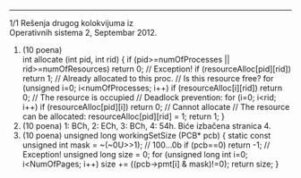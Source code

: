 --------------------------------------------------------------------------------


1/1 
Rešenja drugog kolokvijuma iz  
Operativnih sistema 2, Septembar 2012. 
1. (10 poena)  
int  allocate (int pid, int rid) { 
  if (pid>=numOfProcesses || rid>=numOfResources) return 0; // Exception! 
  if (resourceAlloc[pid][rid]) return 1; // Already allocated to this proc. 
  // Is this resource free? 
  for (unsigned i=0; i<numOfProcesses; i++) 
    if (resourceAlloc[i][rid]) return 0; // The resource is occupied 
  // Deadlock prevention: 
  for (i=0; i<rid; i++) 
    if (resourceAlloc[pid][i]) return 0; // Cannot allocate 
  // The resource can be allocated: 
  resourceAlloc[pid][rid] = 1; 
  return 1; 
} 
2. (10 poena) 1: BCh, 2: ECh, 3: BCh, 4: 54h. Biće izbačena stranica 4. 
3. (10 poena) 
unsigned long workingSetSize (PCB* pcb) { 
  static const unsigned int mask = ~(~0U>>1); // 100...0b 
  if (pcb==0) return -1; // Exception! 
  unsigned long size = 0; 
  for (unsigned long int i=0; i<NumOfPages; i++) 
    size += ((pcb->pmt[i] & mask)!=0); 
  return size; 
} 